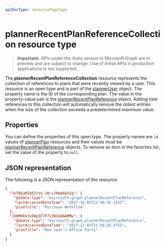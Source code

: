 ```yaml
---
apiDocType: resourcePageType
---
```

# plannerRecentPlanReferenceCollection resource type

> **Important:** APIs under the /beta version in Microsoft Graph are in preview and are subject to change. Use of these APIs in production applications is not supported.

The **plannerRecentPlanReferenceCollection** resource represents the collection of references to plans that were recently viewed by a user. This resource is an open type and is part of the [plannerUser](plannerUser.md) object. The property name is the ID of the corresponding plan. The value in the property-value pair is the [plannerRecentPlanReference](plannerRecentPlanReference.md) object.
Adding new references to this collection will automatically remove the oldest entries when the size of the collection exceeds a predetermined maximum value.


## Properties
You can define the properties of this open type. The property names are `id` values of [plannerPlan](plannerPlan.md) resources and their values must be [plannerRecentPlanReference](plannerRecentPlanReference.md) objects. To remove an item in the favorites list, set the value of the property to `null`.


## JSON representation

The following is a JSON representation of the resource.

<!-- {
  "blockType": "resource",
  "optionalProperties": [

  ],
  "@odata.type": "microsoft.graph.plannerRecentPlanReferenceCollection"
}-->

```json
{
  "7oTB5aMIAE2rVo-1N-L7RmQAGX2q": {
    "@odata.type": "microsoft.graph.plannerRecentPlanReference",
    "lastAccessedDateTime": "2017-12-02T22:49:46.155Z",
    "planTitle": "Purchase Workflow"
  },
  "iKNMHkk3vEWpSF7F7iZWIGQAAMMw": {
    "@odata.type": "microsoft.graph.plannerRecentPlanReference",
    "lastAccessedDateTime": "2017-12-03T21:59:28.975Z",
    "planTitle": "New Year's Office Party"
  }
}
```



<!-- uuid: 8fcb5dbc-d5aa-4681-8e31-b001d5168d79
2015-10-25 14:57:30 UTC -->
<!-- {
  "type": "#page.annotation",
  "description": "plannerRecentPlanReferenceCollection resource",
  "keywords": "",
  "section": "documentation",
  "tocPath": ""
}-->
